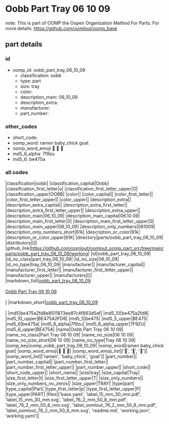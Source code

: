 # Oobb Part Tray 06 10 09  

note: This is part of OOMP the Oopen Organization Method For Parts. For more details: https://github.com/oomlout/oomp_base

##  part details





### id
* oomp_id: oobb_part_tray_06_10_09
  * classification: oobb
  * type: part
  * size: tray
  * color: 
  * description_main: 06_10_09
  * description_extra: 
  * manufacturer: 
  * part_number: 

### other_codes
* short_code: 
* oomp_word: ramen baby_chick goat
* oomp_word_emoji :ramen: :baby_chick: :goat:
* md5_6_alpha: 7f9zu
* md5_6: be475a

### all codes 
|classification|oobb|
|classification_capital|Oobb|
|classification_first_letter|o|
|classification_first_letter_upper|O|
|classification_upper|OOBB|
|color||
|color_capital||
|color_first_letter||
|color_first_letter_upper||
|color_upper||
|description_extra||
|description_extra_capital||
|description_extra_first_letter||
|description_extra_first_letter_upper||
|description_extra_upper||
|description_main|06_10_09|
|description_main_capital|06.10 09|
|description_main_first_letter|0|
|description_main_first_letter_upper|0|
|description_main_upper|06_10_09|
|description_only_numbers|061009|
|description_only_numbers_short|61k|
|description_or_color|61k|
|description_or_color_upper|61K|
|directory|parts/oobb_part_tray_06_10_09|
|distributors|[]|
|github_link|https://github.com/oomlout/oomlout_oomp_part_src/tree/main/parts/oobb_part_tray_06_10_09/working|
|id|oobb_part_tray_06_10_09|
|id_no_class|part_tray_06_10_09|
|id_no_size|06_10_09|
|id_no_type|tray_06_10_09|
|manufacturer||
|manufacturer_capital||
|manufacturer_first_letter||
|manufacturer_first_letter_upper||
|manufacturer_upper||
|manufacturers|[]|
|markdown_full|[oobb_part_tray_06_10_09](https://github.com/oomlout/oomlout_oomp_part_src/tree/main/parts/oobb_part_tray_06_10_09/working)<br>[](https://github.com/oomlout/oomlout_oomp_part_src/tree/main/parts/oobb_part_tray_06_10_09/working)<br>[Oobb Part Tray 06 10 09](https://github.com/oomlout/oomlout_oomp_part_src/tree/main/parts/oobb_part_tray_06_10_09/working)<br><br>|
|markdown_short|[oobb_part_tray_06_10_09](https://github.com/oomlout/oomlout_oomp_part_src/tree/main/parts/oobb_part_tray_06_10_09/working)<br><br>|
|md5|be475a2fd8e8511873ee87c4f663d5af|
|md5_10|be475a2fd8|
|md5_10_upper|BE475A2FD8|
|md5_5|be475|
|md5_5_upper|BE475|
|md5_6|be475a|
|md5_6_alpha|7f9zu|
|md5_6_alpha_upper|7F9ZU|
|md5_6_upper|BE475A|
|name|Oobb Part Tray 06 10 09|
|name_no_class|Part Tray 06 10 09|
|name_no_size|06 10 09|
|name_no_size_short|06 10 09|
|name_no_type|Tray 06 10 09|
|oomp_key|oomp_oobb_part_tray_06_10_09|
|oomp_word|ramen baby_chick goat|
|oomp_word_emoji|:ramen: :baby_chick: :goat:|
|oomp_word_emoji_list|[':ramen:', ':baby_chick:', ':goat:']|
|oomp_word_list|['ramen', 'baby_chick', 'goat']|
|part_number||
|part_number_capital||
|part_number_first_letter||
|part_number_first_letter_upper||
|part_number_upper||
|short_code||
|short_code_upper||
|short_name||
|size|tray|
|size_capital|Tray|
|size_first_letter|t|
|size_first_letter_upper|T|
|size_only_numbers||
|size_only_numbers_no_zeros||
|size_upper|TRAY|
|type|part|
|type_capital|Part|
|type_first_letter|p|
|type_first_letter_upper|P|
|type_upper|PART|
|files|['base.yaml', 'label_15_mm_30_mm.pdf', 'label_15_mm_30_mm.svg', 'label_76_2_mm_50_8_mm.pdf', 'label_76_2_mm_50_8_mm.svg', 'label_oomlout_76_2_mm_50_8_mm.pdf', 'label_oomlout_76_2_mm_50_8_mm.svg', 'readme.md', 'working.json', 'working.yaml']|
